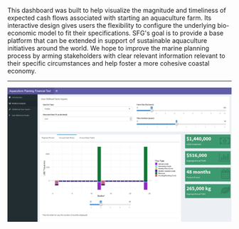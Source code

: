 This dashboard was built to help visualize the magnitude and timeliness of expected cash flows associated with starting an aquaculture farm. Its interactive design gives users the flexibility to configure the underlying bio-economic model to fit their specifications. SFG's goal is to provide a base platform that can be extended in support of sustainable aquaculture initiatives around the world. We hope to improve the marine planning process by arming stakeholders with clear relevant information relevant to their specific circumstances and help foster a more cohesive coastal economy. 

***
![Dashboard Image](dashboard/Screenshots/fullDashboard.PNG?raw=true "Dashboard Preview") 

